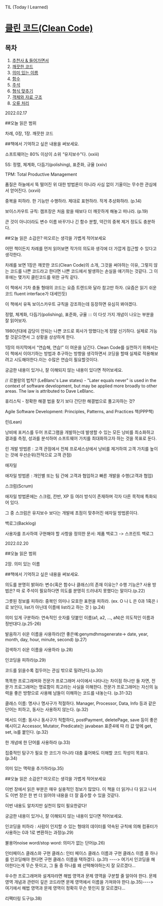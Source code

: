 TIL (Today I Learned)

# [클린 코드(Clean Code)](http://www.yes24.com/Product/Search?domain=ALL&query=%ED%81%B4%EB%A6%B0%EC%BD%94%EB%93%9C&hashNm=%ED%81%B4%EB%A6%B0%EC%BD%94%EB%93%9C)

## 목차
1. [추천사 & 들어가면서](#추천사-&-들어가면서)
2. [깨끗한 코드](#1장-깨끗한-코드)
3. [의미 있는 이름](#2장-의미-있는-이름)
4. [함수](#3장-함수)
5. [주석](#4장-주석)
6. [형식 맞추기](#5장-형식-맞추기)
7. [객체와 자료 구조](#6장-객체와-자료-구조)
8. [오류 처리](#7장-오류-처리)



2022.02.17

##오늘 읽은 범위

차례, 0장, 1장. 깨끗한 코드


##책에서 기억하고 싶은 내용을 써보세요.

소프트웨어는 80% 이상이 소위 “유지보수”다. (xxiii)

5S: 정렬, 체계화, 다듬기(polishing), 표준화, 규율 (xxiv)

TPM: Total Productive Management

품질은 하늘에서 뚝 떨어진 위 대한 방법론이 아니라 사심 없이 기울이는 무수한 관심에서 얻어진다. (xxvii)

중복을 피하라. 한 기능만 수행하라. 제대로 표현하라. 작게 추상화하라. (p.14)

보이스카우트 규칙: 캠프장은 처음 왔을 때보다 더 깨끗하게 해놓고 떠나라. (p.19)

큰 것이 아니더라도 변수 이름 바꾸기나 긴 함수 분할, 약간의 중복 제거 정도도 충분하다.


##오늘 읽은 소감은? 떠오르는 생각을 가볍게 적어보세요

어떤 책이든지 차례를 먼저 읽어보면 작가의 의도와 생각에 더 가깝게 접근할 수 있다고 생각한다.

차례를 보면 1장은 깨끗한 코드(Clean Code)의 소개, 그것을 써야하는 이유, 그렇지 않는 코드를 나쁜 코드라고 한다면 나쁜 코드에서 발생하는 손실을 얘기하는 것같다. 그 이후에는 몇가지 클린코드를 위한 규칙 같다.

이 책에서 기차 충돌 형태의 코드는 요즘 트렌드와 달라 참고만 하자. (요즘은 읽기 쉬운 코드 fluent interface가 대세인듯)

이 책에서 유독 보이스카우트 규칙을 강조하는데 등장하면 유심히 봐야겠다.

정렬, 체계화, 다듬기(polishing), 표준화, 규율 ::: 이 다섯 가지 개념이 나오는 부분을 잘 읽어보자.

1980년대에 감당이 안되는 나쁜 코드로 회사가 망했다는게 정말 신기하다. 실제로 가능할 것같으면서 그 상황을 상상하게 한다.

1장의 마지막에서 “연습해, 연습!” 이 여운을 남긴다. Clean Code를 실천하기 위해서는 이 책에서 이야기하는 방법과 추구하는 방향을 생각하면서 코딩을 할때 실제로 적용해보려고 시도해야한다.이는 수많은 연습이 필요할것이다.

궁금한 내용이 있거나, 잘 이해되지 않는 내용이 있다면 적어보세요.

// 르블랑의 법칙? (LeBlanc's Law states) - "Later equals never" is used in the context of software development, but may be applied more broadly to other areas. The law is attributed to Dave LeBlanc.

휴리스틱 - 정확한 해결 법을 찾기 보다 간단한 해결법으로 풀고자하는 것?

Agile Software Development: Principles, Patterns, and Practices 책(PPP책)

린(Lean)

낭비에 포커스를 두어 프로그램을 개발하는데 발생할 수 있는 모든 낭비를 최소화하고 결과를 측정, 성과를 분석하여 소프트웨어 가치를 최대화하고자 하는 것을 목표로 둔다.

린 개발 방법론 : 고객 관점에서 전체 프로세스상에서 낭비를 제거하여 고객 가치를 높이는 것에 우선순위(전적으로 고객 관점)

애자일

애자일 방법론 : 개인별 또는 팀 간에 고객과 협업하고 빠른 개발을 수행(고객과 협업)

스크럼(Scrum)

애자일 방법론에는 스크럼, 칸반, XP 등 여러 방식이 존재하며 각자 다른 목적에 특화되어 있다.

그 중 스크럼은 유지보수 보다는 개발에 초점이 맞추어진 애자일 방법론이다.

백로그(Backlog)

사용자를 조사하여 구현해야 할 사항을 정의한 문서: 제품 백로그 -> 스프린트 백로그




2022.02.20

##오늘 읽은 범위

2장. 의미 있는 이름


##책에서 기억하고 싶은 내용을 써보세요.

의도를 분명히 밝혀라: 변수(혹은 함수나 클래스)의 존재 이유는? 수행 기능은? 사용 방법은? 따 로 주석이 필요하다면 의도를 분명히 드러내지 못했다는 말이다.(p.22)

그릇된 정보를 피하라: 중복인 의미나 모호한 표현을 피하라. (ex. O 나 L 은 0과 1혹은 i로 보인다, list가 아닌데 이름에 list라고 하는 것 ) (p.24)

의미 있게 구분하라: 연속적인 숫자를 덧붙인 이름(a1, a2, …, aN)은 의도적인 이름과 정반대다.(p.25-26)

발음하기 쉬운 이름을 사용하라(안 좋은예:genymdhmsgenerate-> date, year, month, day, hour, minute, second) (p.27)

검색하기 쉬운 이름을 사용하라 (p.28)

인코딩을 피하라(p.29)

코드를 읽을수록 접두어는 관심 밖으로 밀려난다.(p.30)

똑똑한 프로그래머와 전문가 프로그래머 사이에서 나타나는 차이점 하나만 들 자면, 전문가 프로그래머는 명료함이 최고라는 사실을 이해한다. 전문가 프로그래머는 자신의 능력을 좋은 방향으로 사용해 남들이 이해하는 코드를 내놓는다. (p.31-32)

클래스 이름: 명사나 명사구가 적절하다. Manager, Processor, Data, Info 등과 같은 단어는 피하고, 동사는 사용하지 않는다. (p.32)

메서드 이름: 동사나 동사구가 적합하다, postPayment, deletePage, save 등이 좋은 예시이고 Accessor, Mutator, Predicate는 javabean 표준4에 따 라 값 앞에 get, set, is를 붙인다. (p.32)

한 개념에 한 단어를 사용하라 (p.33)

집중적인 탐구가 필요 한 코드가 아니라 대충 훑어봐도 이해할 코드 작성이 목표다.(p.34)

의미 있는 맥락을 추가하라(p.35)


##오늘 읽은 소감은? 떠오르는 생각을 가볍게 적어보세요

이번 장에서 읽은 부분은 매우 실용적인 정보가 많았다. 이 책을 더 읽거나 다 읽고 나서도 이번 장은 한 번 더 읽어야 내용을 더 잘 흡수할 수 있을 것같다.

이번 내용도 알차지만 실천이 많이 필요한같다!

궁금한 내용이 있거나, 잘 이해되지 않는 내용이 있다면 적어보세요.

인코딩을 피하라 : 사람이 인지할 수 있는 형태의 데이터를 약속된 규칙에 의해 컴퓨터가 사용하는 0과 1로 변환하는 과정(p.29)

불용어noise word/stop word: 의미가 없는 단어(p.26)

인터페이스 클래스와 구현 클래스: 인터 페이스 클래스 이름과 구현 클래스 이름 중 하나를 인코딩해야 한다면 구현 클래스 이름을 택하겠다. (p.31) ----> 여기서 인코딩을 해야한다는게 무슨 뜻이고, 그 둘 중 하나를 왜 선택해야하는지 잘 모르겠다...

우수한 프로그래머와 설계자라면 해법 영역과 문제 영역을 구분할 줄 알아야 한다. 문제 영역 개념과 관련이 깊은 코드라면 문제 영역에서 이름을 가져와야 한다.(p.35)----> 여기에서 해법 영역과 문제 영역이 정확히 무슨 뜻인지 잘 모르겠다...

리팩터링 도구(p.38)